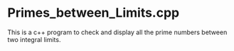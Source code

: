 # Primes_between_Limits.cpp
This is a  c++ program to check and display all the prime numbers between two integral limits. 
